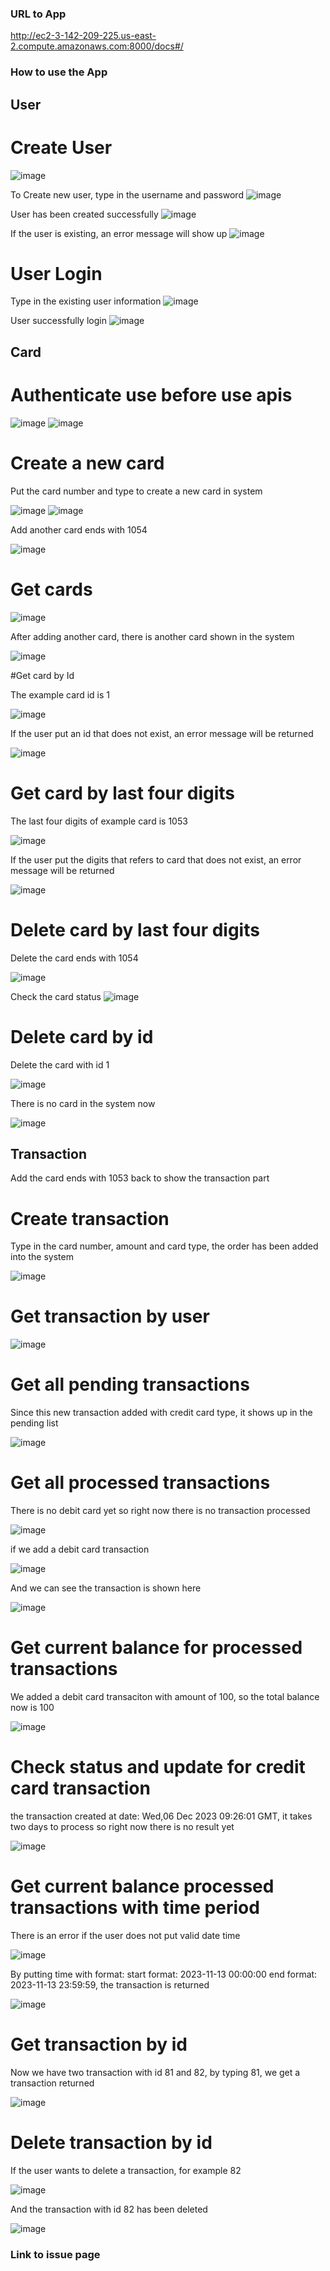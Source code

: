 ### URL to App
http://ec2-3-142-209-225.us-east-2.compute.amazonaws.com:8000/docs#/

### How to use the App
## User
# Create User

![image](https://github.com/cs5500-project/opp-api/assets/115593195/6bf6d0e0-5bd8-4052-aed7-9d903c81faa6)

To Create new user, type in the username and password
![image](https://github.com/cs5500-project/opp-api/assets/115593195/8f24a2af-39cf-4b18-805a-9f01c45f0b39)

User has been created successfully
![image](https://github.com/cs5500-project/opp-api/assets/115593195/5dbd2883-8cb8-4ee3-a575-6c94608cc3ab)

If the user is existing, an error message will show up
![image](https://github.com/cs5500-project/opp-api/assets/115593195/53a52177-bb95-4b9d-9c6f-1fbfd711797a)


# User Login
Type in the existing user information
![image](https://github.com/cs5500-project/opp-api/assets/115593195/dfaf6db4-7fa0-431b-bd69-1e2630824fc9)

User successfully login
![image](https://github.com/cs5500-project/opp-api/assets/115593195/e47eaa68-ed35-4984-af8f-b7765c90ffeb)

## Card

# Authenticate use before use apis

![image](https://github.com/cs5500-project/opp-api/assets/115593195/d5450046-832c-4707-b855-5952d50c1740)
![image](https://github.com/cs5500-project/opp-api/assets/115593195/b0a1058f-dc28-4119-b79d-fd7c4773a2fb)

# Create a new card

Put the card number and type to create a new card in system

![image](https://github.com/cs5500-project/opp-api/assets/115593195/d7907307-44d2-45b1-a4c3-94626c97344e)
![image](https://github.com/cs5500-project/opp-api/assets/115593195/048f1b5a-e47f-41cb-b425-0bc60f675609)

Add another card ends with 1054

![image](https://github.com/cs5500-project/opp-api/assets/115593195/4eb87c82-d932-4ed3-a97a-ef32eecf9481)

# Get cards

![image](https://github.com/cs5500-project/opp-api/assets/115593195/25d56c10-6c62-4d8c-b146-fb9cf2ad6d50)

After adding another card, there is another card shown in the system

![image](https://github.com/cs5500-project/opp-api/assets/115593195/4f6f2714-61e4-4ab9-bb6e-ebccb7560b7c)

#Get card by Id

The example card id is 1

![image](https://github.com/cs5500-project/opp-api/assets/115593195/881bb1c6-25ec-447e-ac7a-c655702521ce)

If the user put an id that does not exist, an error message will be returned

![image](https://github.com/cs5500-project/opp-api/assets/115593195/4a96af8d-521b-4bd3-9993-b087a473e83d)


# Get card by last four digits

The last four digits of example card is 1053

![image](https://github.com/cs5500-project/opp-api/assets/115593195/1c2a0284-1f44-4493-8eef-2660697cd471)

If the user put the digits that refers to card that does not exist, an error message will be returned

![image](https://github.com/cs5500-project/opp-api/assets/115593195/e7ff1000-6438-48a5-a84b-f56f94bde343)

# Delete card by last four digits

Delete the card ends with 1054

![image](https://github.com/cs5500-project/opp-api/assets/115593195/6db8b127-142b-4ec0-a11a-25de824855b9)

Check the card status
![image](https://github.com/cs5500-project/opp-api/assets/115593195/9e49a256-7d5d-4224-bbdb-d2690844785f)

# Delete card by id

Delete the card with id 1

![image](https://github.com/cs5500-project/opp-api/assets/115593195/37e78fa6-8b1d-47ca-a64f-184b427ec239)

There is no card in the system now

![image](https://github.com/cs5500-project/opp-api/assets/115593195/73b0dbf2-7fa3-47bb-b254-2853beb4634b)

## Transaction 

Add the card ends with 1053 back to show the transaction part

# Create transaction 

Type in the card number, amount and card type, the order has been added into the system

![image](https://github.com/cs5500-project/opp-api/assets/115593195/9a5ce8bc-597c-45cd-92f3-4ca4108d6c8e)

# Get transaction by user

![image](https://github.com/cs5500-project/opp-api/assets/115593195/4c60b333-f895-4e5c-a155-91c22b32a3cf)

# Get all pending transactions

Since this new transaction added with credit card type, it shows up in the pending list

![image](https://github.com/cs5500-project/opp-api/assets/115593195/a8c263a4-f76b-4af9-8a39-8a97fff71ac7)

# Get all processed transactions

There is no debit card yet so right now there is no transaction processed

![image](https://github.com/cs5500-project/opp-api/assets/115593195/a5b1d38f-1692-4602-bd68-22a1cef6fede)

if we add a debit card transaction

![image](https://github.com/cs5500-project/opp-api/assets/115593195/938925a9-3306-4750-864a-3de4171daaf4)

And we can see the transaction is shown here

![image](https://github.com/cs5500-project/opp-api/assets/115593195/fa78235d-3038-4718-9c47-e94ce7f3a6fc)

# Get current balance for processed transactions

We added a debit card transaciton with amount of 100, so the total balance now is 100

![image](https://github.com/cs5500-project/opp-api/assets/115593195/baac3151-c135-42cc-a1e8-cdd4412e870c)

# Check status and update for credit card transaction

the transaction created at date: Wed,06 Dec 2023 09:26:01 GMT, it takes two days to process so right now there is no result yet

![image](https://github.com/cs5500-project/opp-api/assets/115593195/84f39271-3e9d-45d8-81f8-68850af81277)


# Get current balance processed transactions with time period

There is an error if the user does not put valid date time 

![image](https://github.com/cs5500-project/opp-api/assets/115593195/17820e86-2188-4f48-a265-0c3d17f04e4a)

By putting time with format: start format: 2023-11-13 00:00:00 end format: 2023-11-13 23:59:59, the transaction is returned

![image](https://github.com/cs5500-project/opp-api/assets/115593195/6e45b28a-1d5e-41b6-b078-c0525f247faf)


# Get transaction by id

Now we have two transaction with id 81 and 82, by typing 81, we get a transaction returned

![image](https://github.com/cs5500-project/opp-api/assets/115593195/ad82bec7-ab4e-4f4a-a90a-cff26809a768)

# Delete transaction by id

If the user wants to delete a transaction, for example 82 

![image](https://github.com/cs5500-project/opp-api/assets/115593195/ee046752-8eb9-487a-b2db-b2dff01c97df)

And the transaction with id 82 has been deleted

![image](https://github.com/cs5500-project/opp-api/assets/115593195/1e4ad57a-a3c7-45df-bf8b-da6cdb4811db)


### Link to issue page














